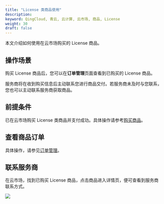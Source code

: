 ```yaml
---
title: "License 类商品使用"
description: 
keyword: QingCloud, 青云, 云计算, 云市场, 商品, License
weight: 30
draft: false
---
```


本文介绍如何使用在云市场购买的 License 商品。

## 操作场景

购买 License 商品后，您可以在**订单管理**页面查看到已购买的 License 商品。

服务商将在收到购买信息后主动联系您进行商品交付。若服务商未及时与您联系，您也可以主动联系服务商获取商品。

## 前提条件

已在云市场购买 License 类商品并支付成功。具体操作请参考[购买商品](/appcenter/market/manual/20_purchase_app/)。

## 查看商品订单

具体操作，请参见[订单管理](/appcenter/market/manual/27_mge_order/)。

## 联系服务商

在云市场，找到已购买 License 商品，点击商品进入详情页，便可查看到服务商联系方式。

<img src="../../../_images/connect_provider.png" />
